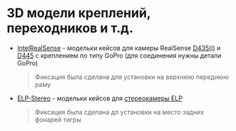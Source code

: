 # 3D модели креплений, переходников и т.д.

- [IntelRealSense](IntelRealSense) - модельки кейсов для камеры RealSense [D435(i)](https://www.intelrealsense.com/depth-camera-d435i/) и [D445](https://www.intelrealsense.com/depth-camera-d455/) с креплением по типу GoPro (для соединения нужны детали GoPro)
    > Фиксация была сделана для установки на верхнюю переднюю раму
- [ELP-Stereo](ELP-Stereo) - модельки кейсов для [стереокамеры ELP](http://www.elpcctv.com/elp-720p-cmos-ov9712-sensor-mjpeg-yuy2-dual-lens-stereo-usb-camera-module-with-uvc-for-robot-vision-p-135.html) 
    > Фиксация была сделана дл установки на место задних фонарей тигры
